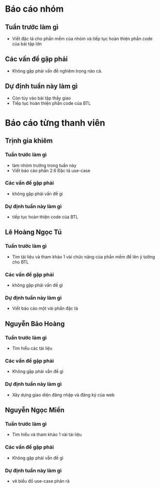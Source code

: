 # Báo cáo nhóm

## Tuần trước làm gì
- Viết đặc tả cho phần mềm của nhóm và tiếp tục hoàn thiện phần code của bài tập lớn
## Các vấn đề gặp phải
- Không gặp phải vấn đề nghiêm trọng nào cả.

## Dự định tuần này làm gì
- Còn tùy vào bài tập thầy giao
- Tiếp tục hoàn thiện phần code của BTL
# Báo cáo từng thanh viên

## Trịnh gia khiêm

### Tuần trước làm gì
- làm nhóm trưởng trong tuần này
- Viết báo cáo phần 2.6 Đặc tả use-case
### Các vấn đề gặp phải
- không gặp phải vấn đề gì

### Dự định tuần này làm gì
- tiếp tục hoàn thiện code của BTL

## Lê Hoàng Ngọc Tú

### Tuần trước làm gì
- Tìm tài liệu và tham khảo 1 vài chức năng của phần mềm để lên ý tưởng cho BTL
### Các vấn đề gặp phải
- không gặp phải vấn đề gì

### Dự định tuần này làm gì
- Viết báo cáo một vài phần đặc tả 

## Nguyễn Bảo Hoàng
### Tuần trước làm gì
- Tìm hiểu các tài liệu
### Các vấn đề gặp phải
- Không gặp phải vẫn đề gì
### Dự định tuần này làm gì
- Xây dựng giao diện đăng nhập và đăng ký của web
## Nguyễn Ngọc Miền 
### Tuần trước làm gì
- Tìm hiểu và tham khảo 1 vài tài liệu 
### Các vấn đề gặp phải
- Không gặp phải vẫn đề gì
### Dự định tuần này làm gì
- vẽ biểu đồ use-case phân rã
